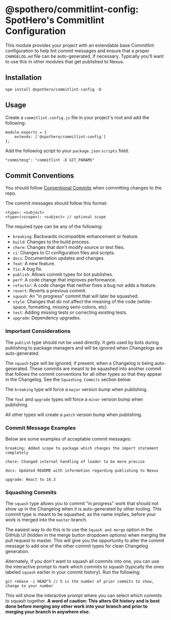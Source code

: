 # @spothero/commitlint-config: SpotHero's Commitlint Configuration
This module provides your project with an extendable base Commitlint configuration to help lint commit messages and ensure that a proper `CHANGELOG.md` file can be auto-generated, if necessary. Typically you'll want to use this in other modules that get published to Nexus.

## Installation
`npm install @spothero/commitlint-config -D`

## Usage
Create a `commitlint.config.js` file in your project's root and add the following:

```
module.exports = {
    extends: ['@spothero/commitlint-config']
};

```

Add the following script to your `package.json` `scripts` field:

```
"commitmsg": "commitlint -E GIT_PARAMS"
```

## Commit Conventions
You should follow [Conventional Commits](https://conventionalcommits.org/) when committing changes to the repo.

The commit messages should follow this format:
```
<type>: <subject>
<type>(<scope>): <subject> // optional scope
```

The required type can be any of the following:
* `breaking`: Backwards incompatible enhancement or feature.
* `build`: Changes to the build process.
* `chore`: Changes that don't modify source or test files.
* `ci`: Changes to CI configuration files and scripts.
* `docs`: Documentation updates and changes.
* `feat`: A new feature.
* `fix`: A bug fix.
* `publish`: Allows commit types for bot publishes.
* `perf`: A code change that improves performance.
* `refactor`: A code change that neither fixes a bug nor adds a feature.
* `revert`: Reverts a previous commit.
* `squash`: An "in progress" commit that will later be squashed.
* `style`: Changes that do not affect the meaning of the code (white-space, formatting, missing semi-colons, etc).
* `test`: Adding missing tests or correcting existing tests.
* `upgrade`: Dependency upgrades.

### Important Considerations
The `publish` type should not be used directly. It gets used by bots during publishing to package managers and will be ignored when Changelogs are auto-generated.

The `squash` type will be ignored, if present, when a Changelog is being auto-generated. These commits are meant to be squashed into another commit that follows the commit conventions for all other types so that they appear in the Changelog. See the `Squashing Commits` section below.

The `breaking` type will force a `major` version bump when publishing.

The `feat` and `upgrade` types will force a `minor` version bump when publishing.

All other types will create a `patch` version bump when publishing.

### Commit Message Examples
Below are some examples of acceptable commit messages:
```
breaking: Added scope to package which changes the import statement completely

chore: Changed internal handling of loader to be more precise

docs: Updated README with information regarding publishing to Nexus

upgrade: React to 16.3
```

### Squashing Commits
The `squash` type allows you to commit "in progress" work that should not show up in the Changelog when it is auto-generated by other tooling. This commit type is meant to be squashed, as the name implies, before your work is merged into the `master` branch.

The easiest way to do this is to use the `Squash and merge` option in the GitHub UI (hidden in the merge button dropdown options) when merging the pull request to master. This will give you the opportunity to alter the commit message to add one of the other commit types for clean Changelog generation.

Alternately, if you don't want to squash all commits into one, you can use the interactive prompt to mark which commits to squash (typically the ones labeled `squash` earlier in your commit history). Run the following:
```
git rebase -i HEAD^5 // 5 is the number of prior commits to show, change to your number
```

This will show the interactive prompt where you can select which commits to squash together. **A word of caution: This alters Git history and is best done before merging any other work into your branch and prior to merging your branch in anywhere else.**
